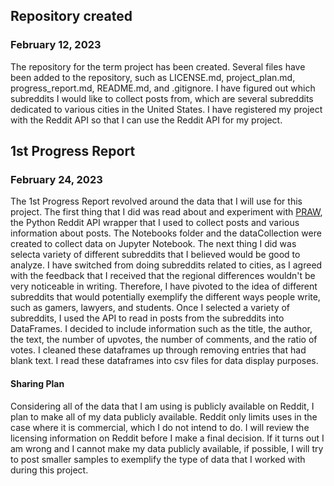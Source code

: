 ## Repository created 
### February 12, 2023
The repository for the term project has been created. Several files have been added to the repository, such as LICENSE.md, project_plan.md,
progress_report.md, README.md, and .gitignore. I have figured out which subreddits I would like to collect posts from, which are several
subreddits dedicated to various cities in the United States. I have registered my project with the Reddit API so that I can use the Reddit
API for my project.

## 1st Progress Report
### February 24, 2023

The 1st Progress Report revolved around the data that I will use for this project. The first thing that I did was read about and experiment 
with [PRAW](https://praw.readthedocs.io/en/stable/), the Python Reddit API wrapper that I used to collect posts and various information about posts. 
The Notebooks folder and the dataCollection were created to collect data on Jupyter Notebook. The next thing I did was selecta variety of different subreddits that I believed would be good to analyze. I have switched from doing subreddits related to cities, as I agreed with the feedback that I received that the regional differences wouldn't be very noticeable in writing. Therefore, I have pivoted to the idea of different subreddits that would potentially exemplify the different ways people write, such as gamers, lawyers, and students. Once I selected a variety of subreddits, I used the API to read in posts from the subreddits into DataFrames. I decided to include information such as the title, the author, the text, the number of upvotes, the number of comments, and the ratio of votes. I cleaned these dataframes up through removing entries that had blank text. I read these dataframes into csv
files for data display purposes. 
#### Sharing Plan
Considering all of the data that I am using is publicly available on Reddit, I plan to make all of my data publicly available. Reddit only limits uses
in the case where it is commercial, which I do not intend to do. I will review the licensing information on Reddit before I make a final decision. If
it turns out I am wrong and I cannot make my data publicly available, if possible, I will try to post smaller samples to exemplify the type of data
that I worked with during this project.
